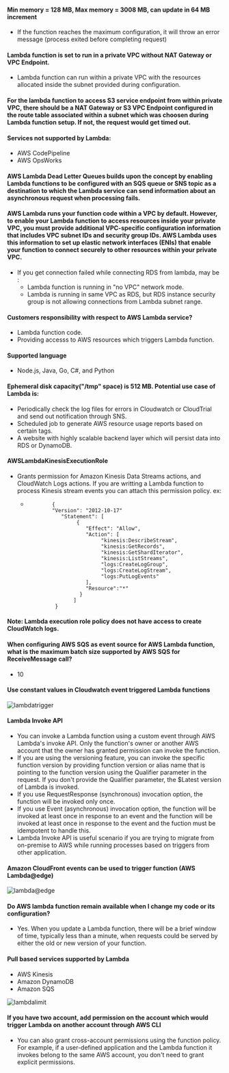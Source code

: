 #### Min memory = 128 MB, Max memory = 3008 MB, can update in 64 MB increment
  * If the function reaches the maximum configuration, it will throw an error message (process exited before completing request)
#### Lambda function is set to run in a private VPC without NAT Gateway or VPC Endpoint.
  * Lambda function can run within a private VPC with the resources allocated inside the subnet provided during configuration.
#### For the lambda function to access S3 service endpoint from within private VPC, there should be a NAT Gateway or S3 VPC Endpoint configured in the route table associated within a subnet which was choosen during Lambda function setup. If not, the request would get timed out. 
#### Services not supported by Lambda:
  * AWS CodePipeline
  * AWS OpsWorks
#### AWS Lambda Dead Letter Queues builds upon the concept by enabling Lambda functions to be configured with an SQS queue or SNS topic as a destination to which the Lambda service can send information about an asynchronous request when processing fails.
#### AWS Lambda runs your function code within a VPC by default. However, to enable your Lambda function to access resources inside your private VPC, you must provide additional VPC-specific configuration information that includes VPC subnet IDs and security group IDs. AWS Lambda uses this information to set up elastic network interfaces (ENIs) that enable your function to connect securely to other resources within your private VPC.
  * If you get connection failed while connecting RDS from lambda, may be :
    * Lambda function is running in "no VPC" network mode.
    * Lambda is running in same VPC as RDS, but RDS instance security group is not allowing connections from Lambda subnet range. 
#### Customers responsibility with respect to AWS Lambda service?
  * Lambda function code.
  * Providing accesss to AWS resources which triggers Lambda function.
#### Supported language
  * Node.js, Java, Go, C#, and Python
#### Ephemeral disk capacity("/tmp" space) is 512 MB. Potential use case of Lambda is:
  * Periodically check the log files for errors in Cloudwatch or CloudTrial and send out notification through SNS.
  * Scheduled job to generate AWS resource usage reports based on certain tags.
  * A website with highly scalable backend layer which will persist data into RDS or DynamoDB.
#### AWSLambdaKinesisExecutionRole 
  * Grants permission for Amazon Kinesis Data Streams actions, and CloudWatch Logs actions. If you are writting a Lambda function to process Kinesis stream events you can attach this permission policy. 
     ex: 
     *             {
                   "Version": "2012-10-17"
                      "Statement": [
                           {
                              "Effect": "Allow",
                              "Action": [
                                   "kinesis:DescribeStream",
                                   "kinesis:GetRecords",
                                   "kinesis:GetShardIterator",
                                   "kinesis:ListStreams",
                                   "logs:CreateLogGroup",
                                   "logs:CreateLogStream",
                                   "logs:PutLogEvents"
                              ],
                              "Resource":"*"
                            }
                          ]
                    }
  
#### Note: Lambda execution role policy does not have access to create CloudWatch logs.       
#### When configuring AWS SQS as event source for AWS Lambda function, what is the maximum batch size supported by AWS SQS for ReceiveMessage call?
  * 10
#### Use constant values in Cloudwatch event triggered Lambda functions
![lambdatrigger](https://github.com/rbngtm1/solution_architect_associate/blob/master/lambdaimage.JPG)
#### Lambda Invoke API
  * You can invoke a Lambda function using a custom event through AWS Lambda's invoke API. Only the function's owner or another AWS account that the owner has granted permission can invoke the function. 
  * If you are using the versioning feature, you can invoke the specific function version by providing function version or alias name that is pointing to the function version using the Qualifier parameter in the request. If you don't provide the Qualifier parameter, the $Latest version of Lambda is invoked. 
  * If you use RequestResponse (synchronous) invocation option, the function will be invoked only once. 
  * If you use Event (asynchronous) invocation option, the function will be invoked at least once in response to an event and the function will be invoked at least once in response to the event and the fuction must be idempotent to handle this.
  * Lambda Invoke API is useful scenario if you are trying to migrate from on-premise to AWS while running processes based on triggers from other application. 
#### Amazon CloudFront events can be used to trigger function (AWS Lambda@edge)
![lambda@edge](https://github.com/rbngtm1/solution_architect_associate/blob/master/awslambda%40edge.JPG)
#### Do AWS lambda function remain available when I change my code or its configuration?
  * Yes. When you update a Lambda function, there will be a brief window of time, typically less than a minute, when requests could be served by either the old or new version of your function. 
#### Pull based services supported by Lambda
  * AWS Kinesis
  * Amazon DynamoDB
  * Amazon SQS
  
![lambdalimit](https://github.com/rbngtm1/solution_architect_associate/blob/master/lambdalimit.JPG)
#### If you have two account, add permission on the account which would trigger Lambda on another account through AWS CLI
  * You can also grant cross-account permissions using the function policy. For example, if a user-defined application and the Lambda function it invokes belong to the same AWS account, you don't need to grant explicit permissions. 
#### 
